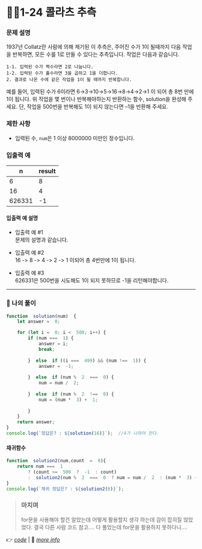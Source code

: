 # 👩‍💻1-24 콜라츠 추측
### 문제 설명

1937년 Collatz란 사람에 의해 제기된 이 추측은, 주어진 수가 1이 될때까지 다음 작업을 반복하면, 모든 수를 1로 만들 수 있다는 추측입니다. 작업은 다음과 같습니다.

```
1-1. 입력된 수가 짝수라면 2로 나눕니다. 
1-2. 입력된 수가 홀수라면 3을 곱하고 1을 더합니다.
2. 결과로 나온 수에 같은 작업을 1이 될 때까지 반복합니다.
```

예를 들어, 입력된 수가 6이라면 6→3→10→5→16→8→4→2→1 이 되어 총 8번 만에 1이 됩니다. 위 작업을 몇 번이나 반복해야하는지 반환하는 함수, solution을 완성해 주세요. 단, 작업을 500번을 반복해도 1이 되지 않는다면 –1을 반환해 주세요.
### 제한 사항

-   입력된 수,  `num`은 1 이상 8000000 미만인 정수입니다.

### 입출력 예
| n | result |
|--|--|
| 6 | 8 |
| 16 | 4 |
| 626331 |-1  |


#### 입출력 예 설명

- 입출력 예 #1  
문제의 설명과 같습니다.

- 입출력 예 #2  
16 -> 8 -> 4 -> 2 -> 1 이되어 총 4번만에 1이 됩니다.

- 입출력 예 #3  
626331은 500번을 시도해도 1이 되지 못하므로 -1을 리턴해야합니다.

---
### 👤 나의 풀이
```js
function  solution(num)  {	
	let answer =  0;

	for (let i =  0; i <  500; i++) {
		if (num ===  1) {
			answer = i;
			break;
			
		}  else  if ((i ===  499) && (num !==  1)) {
			answer =  -1;
			
		}  else  if (num %  2  ===  0) {
			num = num /  2;
			
		}  else  if (num %  2  !==  0) {
			num = (num *  3) +  1;
			
		}
	}
	return answer;
}
console.log(`정답은? : ${solution(16)}`);  //4가 나와야 한다.
```
#### 재귀함수
```js
function  solution2(num,count  =  0){
	return num ===  1  
		? (count >=  500  ?  -1  : count) 
		:  solution2(num %  2  ===  0  ? num = num /  2  : (num *  3) +  1,  ++count)
}
console.log(`재귀 정답은? : ${solution2(6)}`);
```
> ### 마치며
> for문을 사용해야 할건 알았는데 어떻게 활용할지 생각 하는데 감이 잡히질 않았었다. 결국 다른 사람 코드 참고.... 다 풀었는데 for문을 활용하지 못하다니....

👉 [*code*](https://github.com/gay0ung/Algorithm/blob/master/PROGRAMMERS/LEVEL_01/%E2%9C%A8%20code-re/24_%EC%BD%9C%EB%9D%BC%EC%B8%A0%EC%9D%98%20%EC%B6%94%EC%B8%A1.html) | 📝 [*more info*](https://github.com/gay0ung/TIL/blob/master/2020/10_OCTOBER/1005.md)



